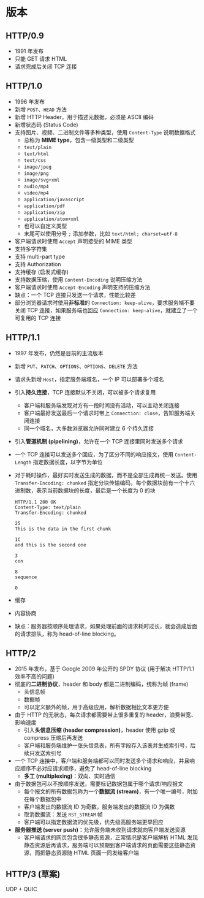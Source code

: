 # 版本

## HTTP/0.9

- 1991 年发布
- 只能 GET 请求 HTML
- 请求完成后关闭 TCP 连接

## HTTP/1.0

- 1996 年发布
- 新增 `POST`、`HEAD` 方法
- 新增 HTTP Header，用于描述元数据，必须是 ASCII 编码
- 新增状态码 (Status Code)
- 支持图片、视频、二进制文件等多种类型，使用 `Content-Type` 说明数据格式
  - 总称为 **MIME type**，包含一级类型和二级类型
  - `text/plain`
  - `text/html`
  - `text/css`
  - `image/jpeg`
  - `image/png`
  - `image/svg+xml`
  - `audio/mp4`
  - `video/mp4`
  - `application/javascript`
  - `application/pdf`
  - `application/zip`
  - `application/atom+xml`
  - 也可以自定义类型
  - 末尾可以使用分号 `;` 添加参数，比如 `text/html; charset=utf-8`
- 客户端请求时使用 `Accept` 声明接受的 MIME 类型
- 支持多字符集
- 支持 multi-part type
- 支持 Authorization
- 支持缓存 (启发式缓存)
- 支持数据压缩，使用 `Content-Encoding` 说明压缩方法
- 客户端请求时使用 `Accept-Encoding` 声明支持的压缩方法
- 缺点：一个 TCP 连接只发送一个请求，性能比较差
- 部分浏览器请求时使用**非标准**的 `Connection: keep-alive`，要求服务端不要关闭 TCP 连接，如果服务端也回应 `Connection: keep-alive`，就建立了一个可复用的 TCP 连接

## HTTP/1.1

- 1997 年发布，仍然是目前的主流版本
- 新增 `PUT`、`PATCH`、`OPTIONS`、`OPTIONS`、`DELETE` 方法
- 请求头新增 `Host`，指定服务端域名，一个 IP 可以部署多个域名
- 引入**持久连接**，TCP 连接默认不关闭，可以被多个请求复用
  - 客户端和服务端发现对方有一段时间没有活动，可以主动关闭连接
  - 客户端最好发送最后一个请求时带上 `Connection: close`，告知服务端关闭连接
  - 同一个域名，大多数浏览器允许同时建立 6 个持久连接
- 引入**管道机制 (pipelining)**，允许在一个 TCP 连接里同时发送多个请求
- 一个 TCP 连接可以发送多个回应，为了区分不同的响应报文，使用 `Content-Length` 指定数据长度，以字节为单位
- 对于耗时操作，最好实时发送生成的数据，而不是全部生成再统一发送。使用 `Transfer-Encoding: chunked` 指定分块传输编码，每个数据块前有一个十六进制数，表示当前数据块的长度，最后是一个长度为 0 的块

  ```text
  HTTP/1.1 200 OK
  Content-Type: text/plain
  Transfer-Encoding: chunked

  25
  This is the data in the first chunk

  1C
  and this is the second one

  3
  con

  8
  sequence

  0

  ```

- 缓存
- 内容协商
- 缺点：服务器按顺序处理请求，如果处理前面的请求耗时过长，就会造成后面的请求排队，称为 head-of-line blocking。

## HTTP/2

- 2015 年发布，基于 Google 2009 年公开的 SPDY 协议 (用于解决 HTTP/1.1 效率不高的问题)
- 彻底的**二进制协议**，header 和 body 都是二进制编码，统称为帧 (frame)
  - 头信息帧
  - 数据帧
  - 可以定义额外的帧，用于高级应用，解析数据相比文本更方便
- 由于 HTTP 的无状态，每次请求都需要带上很多重复的 header，浪费带宽、影响速度
  - 引入**头信息压缩 (header compression)**，header 使用 gzip 或 compress 压缩后再发送
  - 客户端和服务端维护一张头信息表，所有字段存入该表并生成索引号，后续只发送索引号
- 一个 TCP 连接中，客户端和服务端都可以同时发送多个请求和响应，并且响应顺序不必对应请求顺序，避免了 head-of-line blocking
  - **多工 (multiplexing)**：双向、实时通信
- 由于数据包可以不按顺序发送，需要标记数据包属于哪个请求/响应报文
  - 每个报文的所有数据包称为一个**数据流 (stream)**，有一个唯一编号，附加在每个数据包中
  - 客户端发出的数据流 ID 为奇数，服务端发出的数据流 ID 为偶数
  - 取消数据流：发送 `RST_STREAM` 帧
  - 客户端可以指定数据流的优先级，优先级高服务端更早回应
- **服务器推送 (server push)**：允许服务端未收到请求就向客户端发送资源
  - 客户端请求的网页包含很多静态资源，正常情况是客户端解析 HTML 发现静态资源后再请求，服务端可以预期到客户端请求的页面需要这些静态资源，而把静态资源随 HTML 页面一同发给客户端

## HTTP/3 (草案)

UDP + QUIC
